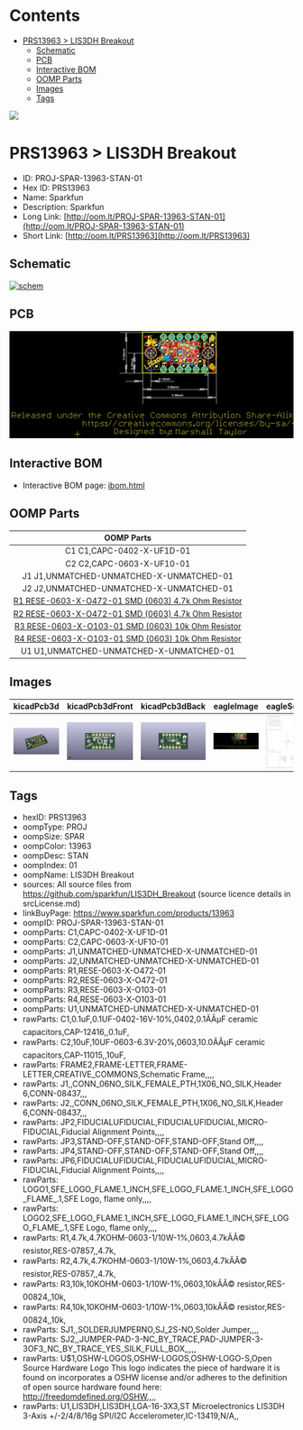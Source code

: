 



Contents
========

* [PRS13963 > LIS3DH Breakout](#prs13963--lis3dh-breakout)
	* [Schematic](#schematic)
	* [PCB](#pcb)
	* [Interactive BOM](#interactive-bom)
	* [OOMP Parts](#oomp-parts)
	* [Images](#images)
	* [Tags](#tags)
  
![][im]
# PRS13963 > LIS3DH Breakout

- ID: PROJ-SPAR-13963-STAN-01
- Hex ID: PRS13963
- Name: Sparkfun
- Description: Sparkfun
- Long Link: [http://oom.lt/PROJ-SPAR-13963-STAN-01](http://oom.lt/PROJ-SPAR-13963-STAN-01)
- Short Link: [http://oom.lt/PRS13963](http://oom.lt/PRS13963)

## Schematic
  
[![schem](eagleSchemImage.png)](eagleSchemImage.png)
## PCB
  
[![pcb](eagleImage.png)](eagleImage.png)
## Interactive BOM

- Interactive BOM page: [ibom.html](https://htmlpreview.github.io/?https://github.com/oomlout/oomlout_OOMP_projects/blob/main/PROJ-SPAR-13963-STAN-01/kicad/bom/ibom.html)

## OOMP Parts
  

|OOMP Parts|
| :---: |
|C1 C1,CAPC-0402-X-UF1D-01|
|C2 C2,CAPC-0603-X-UF10-01|
|J1 J1,UNMATCHED-UNMATCHED-X-UNMATCHED-01|
|J2 J2,UNMATCHED-UNMATCHED-X-UNMATCHED-01|
|[R1 RESE-0603-X-O472-01 SMD (0603) 4.7k Ohm Resistor](https://github.com/oomlout/oomlout_OOMP_parts/tree/main/RESE-0603-X-O472-01/)|
|[R2 RESE-0603-X-O472-01 SMD (0603) 4.7k Ohm Resistor](https://github.com/oomlout/oomlout_OOMP_parts/tree/main/RESE-0603-X-O472-01/)|
|[R3 RESE-0603-X-O103-01 SMD (0603) 10k Ohm Resistor](https://github.com/oomlout/oomlout_OOMP_parts/tree/main/RESE-0603-X-O103-01/)|
|[R4 RESE-0603-X-O103-01 SMD (0603) 10k Ohm Resistor](https://github.com/oomlout/oomlout_OOMP_parts/tree/main/RESE-0603-X-O103-01/)|
|U1 U1,UNMATCHED-UNMATCHED-X-UNMATCHED-01|

## Images
  
  

|kicadPcb3d|kicadPcb3dFront|kicadPcb3dBack|eagleImage|eagleSchemImage|
| :---: | :---: | :---: | :---: | :---: |
|[![kicadPcb3d](kicadPcb3d_140.png)](kicadPcb3d.png)|[![kicadPcb3dFront](kicadPcb3dFront_140.png)](kicadPcb3dFront.png)|[![kicadPcb3dBack](kicadPcb3dBack_140.png)](kicadPcb3dBack.png)|[![eagleImage](eagleImage_140.png)](eagleImage.png)|[![eagleSchemImage](eagleSchemImage_140.png)](eagleSchemImage.png)|

## Tags

- hexID: PRS13963
- oompType: PROJ
- oompSize: SPAR
- oompColor: 13963
- oompDesc: STAN
- oompIndex: 01
- oompName: LIS3DH Breakout
- sources: All source files from https://github.com/sparkfun/LIS3DH_Breakout (source licence details in srcLicense.md)
- linkBuyPage: https://www.sparkfun.com/products/13963
- oompID: PROJ-SPAR-13963-STAN-01
- oompParts: C1,CAPC-0402-X-UF1D-01
- oompParts: C2,CAPC-0603-X-UF10-01
- oompParts: J1,UNMATCHED-UNMATCHED-X-UNMATCHED-01
- oompParts: J2,UNMATCHED-UNMATCHED-X-UNMATCHED-01
- oompParts: R1,RESE-0603-X-O472-01
- oompParts: R2,RESE-0603-X-O472-01
- oompParts: R3,RESE-0603-X-O103-01
- oompParts: R4,RESE-0603-X-O103-01
- oompParts: U1,UNMATCHED-UNMATCHED-X-UNMATCHED-01
- rawParts: C1,0.1uF,0.1UF-0402-16V-10%,0402,0.1ÃÂµF ceramic capacitors,CAP-12416,,0.1uF,
- rawParts: C2,10uF,10UF-0603-6.3V-20%,0603,10.0ÃÂµF ceramic capacitors,CAP-11015,,10uF,
- rawParts: FRAME2,FRAME-LETTER,FRAME-LETTER,CREATIVE_COMMONS,Schematic Frame,,,,
- rawParts: J1,,CONN_06NO_SILK_FEMALE_PTH,1X06_NO_SILK,Header 6,CONN-08437,,,
- rawParts: J2,,CONN_06NO_SILK_FEMALE_PTH,1X06_NO_SILK,Header 6,CONN-08437,,,
- rawParts: JP2,FIDUCIALUFIDUCIAL,FIDUCIALUFIDUCIAL,MICRO-FIDUCIAL,Fiducial Alignment Points,,,,
- rawParts: JP3,STAND-OFF,STAND-OFF,STAND-OFF,Stand Off,,,,
- rawParts: JP4,STAND-OFF,STAND-OFF,STAND-OFF,Stand Off,,,,
- rawParts: JP6,FIDUCIALUFIDUCIAL,FIDUCIALUFIDUCIAL,MICRO-FIDUCIAL,Fiducial Alignment Points,,,,
- rawParts: LOGO1,SFE_LOGO_FLAME.1_INCH,SFE_LOGO_FLAME.1_INCH,SFE_LOGO_FLAME_.1,SFE Logo, flame only,,,,
- rawParts: LOGO2,SFE_LOGO_FLAME.1_INCH,SFE_LOGO_FLAME.1_INCH,SFE_LOGO_FLAME_.1,SFE Logo, flame only,,,,
- rawParts: R1,4.7k,4.7KOHM-0603-1/10W-1%,0603,4.7kÃÂ© resistor,RES-07857,,4.7k,
- rawParts: R2,4.7k,4.7KOHM-0603-1/10W-1%,0603,4.7kÃÂ© resistor,RES-07857,,4.7k,
- rawParts: R3,10k,10KOHM-0603-1/10W-1%,0603,10kÃÂ© resistor,RES-00824,,10k,
- rawParts: R4,10k,10KOHM-0603-1/10W-1%,0603,10kÃÂ© resistor,RES-00824,,10k,
- rawParts: SJ1,,SOLDERJUMPERNO,SJ_2S-NO,Solder Jumper,,,,
- rawParts: SJ2,,JUMPER-PAD-3-NC_BY_TRACE,PAD-JUMPER-3-3OF3_NC_BY_TRACE_YES_SILK_FULL_BOX,,,,,
- rawParts: U$1,OSHW-LOGOS,OSHW-LOGOS,OSHW-LOGO-S,Open Source Hardware Logo This logo indicates the piece of hardware it is found on incorporates a OSHW license and/or adheres to the definition of open source hardware found here: http://freedomdefined.org/OSHW,,,,
- rawParts: U1,LIS3DH,LIS3DH,LGA-16-3X3,ST Microelectronics LIS3DH 3-Axis +/-2/4/8/16g SPI/I2C Accelerometer,IC-13419,N/A,,



[im]: kicadPcb3d_450.png
